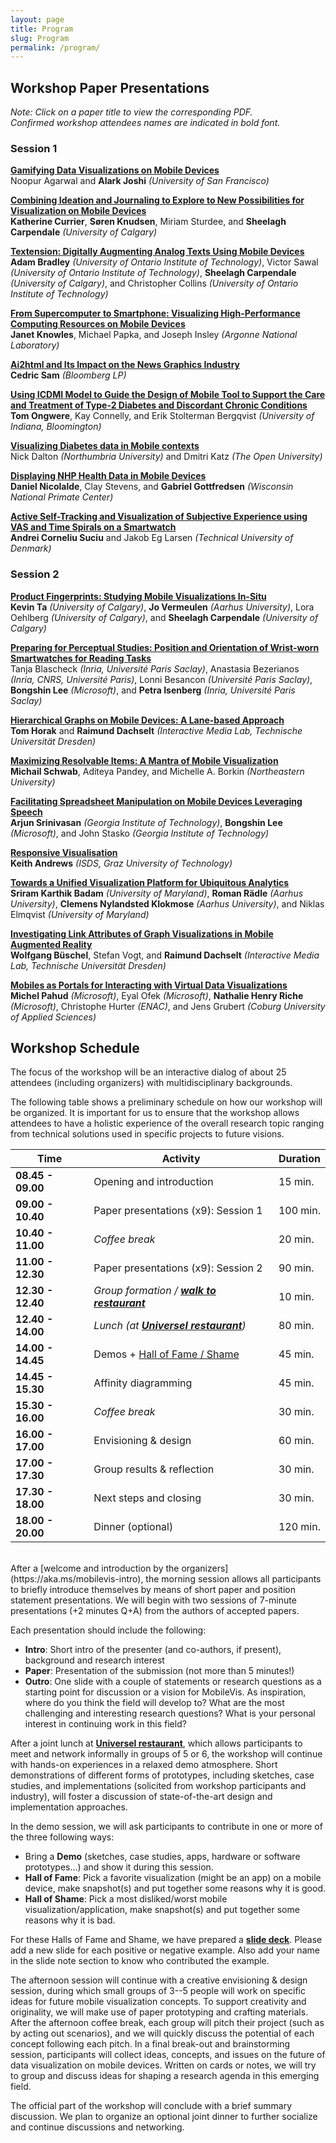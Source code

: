 ```yaml
---
layout: page
title: Program
slug: Program
permalink: /program/
---
```



## Workshop Paper Presentations

*Note: Click on a paper title to view the corresponding PDF.* 
<br>*Confirmed workshop attendees names are indicated in bold font.*

### Session 1 

**[Gamifying Data Visualizations on Mobile Devices](../assets/mobilevis2018_paper_9.pdf)**
<br>Noopur Agarwal and __Alark Joshi__ *(University of San Francisco)*

**[Combining Ideation and Journaling to Explore to New Possibilities for Visualization on Mobile Devices](../assets/mobilevis2018_paper_19.pdf)**
<br>__Katherine Currier__, __Søren Knudsen__, Miriam Sturdee, and __Sheelagh Carpendale__ *(University of Calgary)*

**[Textension: Digitally Augmenting Analog Texts Using Mobile Devices](../assets/mobilevis2018_paper_5.pdf)**
<br>__Adam Bradley__ *(University of Ontario Institute of Technology)*, Victor Sawal *(University of Ontario Institute of Technology)*, __Sheelagh Carpendale__ *(University of Calgary)*, and Christopher Collins *(University of Ontario Institute of Technology)*

**[From Supercomputer to Smartphone: Visualizing High-Performance Computing Resources on Mobile Devices](../assets/mobilevis2018_paper_7.pdf)**
<br>__Janet Knowles__, Michael Papka, and Joseph Insley *(Argonne National Laboratory)*

**[Ai2html and Its Impact on the News Graphics Industry](../assets/mobilevis2018_paper_20.pdf)**
<br>__Cedric Sam__ *(Bloomberg LP)*

**[Using ICDMI Model to Guide the Design of Mobile Tool to Support the Care and Treatment of Type-2 Diabetes and Discordant Chronic Conditions](../assets/mobilevis2018_paper_6.pdf)**
<br>__Tom Ongwere__, Kay Connelly, and Erik Stolterman Bergqvist *(University of Indiana, Bloomington)*

**[Visualizing Diabetes data in Mobile contexts](../assets/mobilevis2018_paper_8.pdf)**
<br>Nick Dalton *(Northumbria University)* and Dmitri Katz *(The Open University)*

**[Displaying NHP Health Data in Mobile Devices](../assets/mobilevis2018_paper_14.pdf)**
<br>__Daniel Nicolalde__, Clay Stevens, and __Gabriel Gottfredsen__ *(Wisconsin National Primate Center)*

**[Active Self-Tracking and Visualization of Subjective Experience using VAS and Time Spirals on a Smartwatch](../assets/mobilevis2018_paper_16.pdf)**
<br>__Andrei Corneliu Suciu__ and Jakob Eg Larsen *(Technical University of Denmark)*

### Session 2

**[Product Fingerprints: Studying Mobile Visualizations In-Situ](../assets/mobilevis2018_paper_2.pdf)**
<br>__Kevin Ta__ *(University of Calgary)*, __Jo Vermeulen__ *(Aarhus University)*, Lora Oehlberg *(University of Calgary)*, and __Sheelagh Carpendale__ *(University of Calgary)*

**[Preparing for Perceptual Studies: Position and Orientation of Wrist-worn Smartwatches for Reading Tasks](../assets/mobilevis2018_paper_11.pdf)**
<br>Tanja Blascheck *(Inria, Université Paris Saclay)*, Anastasia Bezerianos *(Inria, CNRS, Université Paris)*, Lonni Besancon *(Université Paris Saclay)*, __Bongshin Lee__ *(Microsoft)*, and __Petra Isenberg__ *(Inria, Université Paris Saclay)*

**[Hierarchical Graphs on Mobile Devices: A Lane-based Approach](../assets/mobilevis2018_paper_1.pdf)**
<br>__Tom Horak__ and __Raimund Dachselt__ *(Interactive Media Lab, Technische Universität Dresden)*

**[Maximizing Resolvable Items: A Mantra of Mobile Visualization](../assets/mobilevis2018_paper_10.pdf)**
<br>__Michail Schwab__, Aditeya Pandey, and Michelle A. Borkin *(Northeastern University)*

**[Facilitating Spreadsheet Manipulation on Mobile Devices Leveraging Speech](../assets/mobilevis2018_paper_15.pdf)**
<br>__Arjun Srinivasan__ *(Georgia Institute of Technology)*, __Bongshin Lee__ *(Microsoft)*, and John Stasko *(Georgia Institute of Technology)*

**[Responsive Visualisation](../assets/mobilevis2018_paper_4.pdf)**
<br>__Keith Andrews__ *(ISDS, Graz University of Technology)*

**[Towards a Unified Visualization Platform for Ubiquitous Analytics](../assets/mobilevis2018_paper_13.pdf)**
<br>__Sriram Karthik Badam__ *(University of Maryland)*, __Roman Rädle__ *(Aarhus University)*, __Clemens Nylandsted Klokmose__ *(Aarhus University)*, and Niklas Elmqvist *(University of Maryland)*

**[Investigating Link Attributes of Graph Visualizations in Mobile Augmented Reality](../assets/mobilevis2018_paper_12.pdf)**
<br>__Wolfgang Büschel__, Stefan Vogt, and __Raimund Dachselt__ *(Interactive Media Lab, Technische Universität Dresden)*

**[Mobiles as Portals for Interacting with Virtual Data Visualizations](../assets/mobilevis2018_paper_18.pdf)**
<br>__Michel Pahud__ *(Microsoft)*, Eyal Ofek *(Microsoft)*, __Nathalie Henry Riche__ *(Microsoft)*, Christophe Hurter *(ENAC)*, and Jens Grubert *(Coburg University of Applied Sciences)*

## Workshop Schedule

The focus of the workshop will be an interactive dialog of about 25 attendees (including organizers) with multidisciplinary backgrounds. 

The following table shows a preliminary schedule on how our workshop will be organized. It is important for us to ensure that the workshop allows attendees to have a holistic experience of the overall research topic ranging from technical solutions used in specific projects to future visions.

| **Time** 	          | Activity            	                | Duration 	|
|------------------   |-------------------------------------	|---------	|
| **08.45 - 09.00** 	| Opening and introduction            	| 15 min. 	|
| **09.00 - 10.40** 	| Paper presentations (x9): Session 1   | 100 min. 	|
| **10.40 - 11.00** 	| *Coffee break*                        | 20 min. 	|
| **11.00 - 12.30** 	| Paper presentations (x9): Session 2   | 90 min. 	|
| **12.30 - 12.40** 	| *Group formation / **[walk to restaurant](https://goo.gl/maps/pkvAbz5JzJu)***| 10 min. 	|
| **12.40 - 14.00** 	| *Lunch (at **[Universel restaurant](https://goo.gl/maps/pkvAbz5JzJu)**)*              	| 80 min. 	|
| **14.00 - 14.45** 	| Demos + [Hall of Fame / Shame](https://aka.ms/mobile-fame-shame)       	| 45 min. 	|
| **14.45 - 15.30** 	| Affinity diagramming                	| 45 min. 	|
| **15.30 - 16.00** 	| *Coffee break*                        | 30 min. 	|
| **16.00 - 17.00** 	| Envisioning & design                	| 60 min. 	|
| **17.00 - 17.30** 	| Group results & reflection           	| 30 min. 	|
| **17.30 - 18.00** 	| Next steps and closing        	      | 30 min. 	|
| **18.00 - 20.00** 	| Dinner (optional)             	      | 120 min. 	|

<br>
After a [welcome and introduction by the organizers](https://aka.ms/mobilevis-intro), the morning session allows all participants to briefly introduce themselves by means of short paper and position statement presentations. We will begin with two sessions of 7-minute presentations (+2 minutes Q+A) from the authors of accepted papers. 

Each presentation should include the following: 
-	**Intro**: Short intro of the presenter (and co-authors, if present), background and research interest 
-	**Paper**: Presentation of the submission (not more than 5 minutes!) 
-	**Outro**: One slide with a couple of statements or research questions as a starting point for discussion or a vision for MobileVis. As inspiration, where do you think the field will develop to? What are the most challenging and interesting research questions? What is your personal interest in continuing work in this field? 

After a joint lunch at **[Universel restaurant](https://goo.gl/maps/pkvAbz5JzJu)**, which allows participants to meet and network informally in groups of 5 or 6, the workshop will continue with hands-on experiences in a relaxed demo atmosphere. Short demonstrations of different forms of prototypes, including sketches, case studies, and implementations (solicited from workshop participants and industry), will foster a discussion of state-of-the-art design and implementation approaches.

In the demo session, we will ask participants to contribute in one or more of the three following ways: 
-	Bring a **Demo** (sketches, case studies, apps, hardware or software prototypes…) and show it during this session. 
-	**Hall of Fame**: Pick a favorite visualization (might be an app) on a mobile device, make snapshot(s) and put together some reasons why it is good. 
-	**Hall of Shame**: Pick a most disliked/worst mobile visualization/application, make snapshot(s) and put together some reasons why it is bad. 

For these Halls of Fame and Shame, we have prepared a **[slide deck](https://docs.google.com/presentation/d/1ZhDJUTvg6djt37i4aADAVyh9Wb8kFDkSCLvB8trjOtk/edit?usp=sharing)**. Please add a new slide for each positive or negative example. Also add your name in the slide note section to know who contributed the example. 

The afternoon session will continue with a creative envisioning & design session, during which small groups of 3--5 people will work on specific ideas for future mobile visualization concepts. To support creativity and originality, we will make use of paper prototyping and crafting materials. After the afternoon coffee break, each group will pitch their project (such as by acting out scenarios), and we will quickly discuss the potential of each concept following each pitch. In a final break-out and brainstorming session, participants will collect ideas, concepts, and issues on the future of data visualization on mobile devices. Written on cards or notes, we will try to group and discuss ideas for shaping a research agenda in this emerging field.

The official part of the workshop will conclude with a brief summary discussion. We plan to organize an optional joint dinner to further socialize and continue discussions and networking.